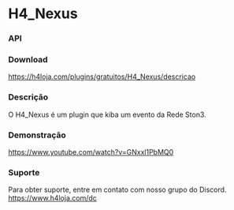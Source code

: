 # H4_Nexus

### API


### Download
https://h4loja.com/plugins/gratuitos/H4_Nexus/descricao

### Descrição
O H4_Nexus é um plugin que kiba um evento da Rede Ston3.

### Demonstração
https://www.youtube.com/watch?v=GNxxl1PbMQ0

### Suporte
Para obter suporte, entre em contato com nosso grupo do Discord. https://www.h4loja.com/dc
